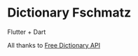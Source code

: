 # Dictionary Fschmatz

Flutter + Dart

All thanks to <A HREF="https://github.com/meetDeveloper/freeDictionaryAPI">Free Dictionary API</A>
